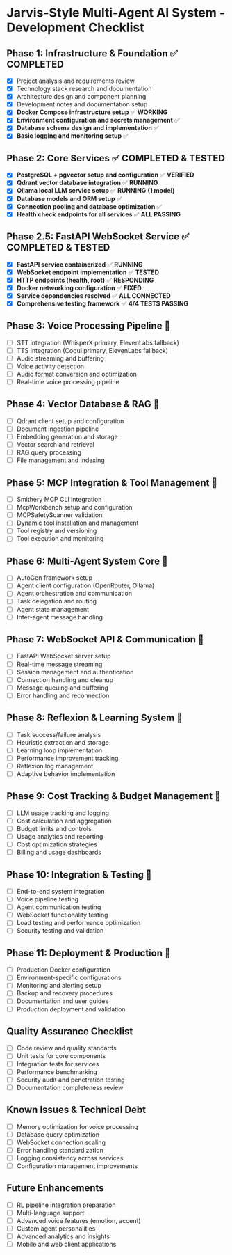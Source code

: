 # Jarvis-Style Multi-Agent AI System - Development Checklist

## Phase 1: Infrastructure & Foundation ✅ **COMPLETED**
- [x] Project analysis and requirements review
- [x] Technology stack research and documentation
- [x] Architecture design and component planning
- [x] Development notes and documentation setup
- [x] **Docker Compose infrastructure setup** ✅ **WORKING**
- [x] **Environment configuration and secrets management** ✅
- [x] **Database schema design and implementation** ✅
- [x] **Basic logging and monitoring setup** ✅

## Phase 2: Core Services ✅ **COMPLETED & TESTED**
- [x] **PostgreSQL + pgvector setup and configuration** ✅ **VERIFIED**
- [x] **Qdrant vector database integration** ✅ **RUNNING**
- [x] **Ollama local LLM service setup** ✅ **RUNNING (1 model)**
- [x] **Database models and ORM setup** ✅
- [x] **Connection pooling and database optimization** ✅
- [x] **Health check endpoints for all services** ✅ **ALL PASSING**

## Phase 2.5: FastAPI WebSocket Service ✅ **COMPLETED & TESTED**
- [x] **FastAPI service containerized** ✅ **RUNNING**
- [x] **WebSocket endpoint implementation** ✅ **TESTED**
- [x] **HTTP endpoints (health, root)** ✅ **RESPONDING**
- [x] **Docker networking configuration** ✅ **FIXED**
- [x] **Service dependencies resolved** ✅ **ALL CONNECTED**
- [x] **Comprehensive testing framework** ✅ **4/4 TESTS PASSING**

## Phase 3: Voice Processing Pipeline 🔄
- [ ] STT integration (WhisperX primary, ElevenLabs fallback)
- [ ] TTS integration (Coqui primary, ElevenLabs fallback)
- [ ] Audio streaming and buffering
- [ ] Voice activity detection
- [ ] Audio format conversion and optimization
- [ ] Real-time voice processing pipeline

## Phase 4: Vector Database & RAG 🔄
- [ ] Qdrant client setup and configuration
- [ ] Document ingestion pipeline
- [ ] Embedding generation and storage
- [ ] Vector search and retrieval
- [ ] RAG query processing
- [ ] File management and indexing

## Phase 5: MCP Integration & Tool Management 🔄
- [ ] Smithery MCP CLI integration
- [ ] McpWorkbench setup and configuration
- [ ] MCPSafetyScanner validation
- [ ] Dynamic tool installation and management
- [ ] Tool registry and versioning
- [ ] Tool execution and monitoring

## Phase 6: Multi-Agent System Core 🔄
- [ ] AutoGen framework setup
- [ ] Agent client configuration (OpenRouter, Ollama)
- [ ] Agent orchestration and communication
- [ ] Task delegation and routing
- [ ] Agent state management
- [ ] Inter-agent message handling

## Phase 7: WebSocket API & Communication 🔄
- [ ] FastAPI WebSocket server setup
- [ ] Real-time message streaming
- [ ] Session management and authentication
- [ ] Connection handling and cleanup
- [ ] Message queuing and buffering
- [ ] Error handling and reconnection

## Phase 8: Reflexion & Learning System 🔄
- [ ] Task success/failure analysis
- [ ] Heuristic extraction and storage
- [ ] Learning loop implementation
- [ ] Performance improvement tracking
- [ ] Reflexion log management
- [ ] Adaptive behavior implementation

## Phase 9: Cost Tracking & Budget Management 🔄
- [ ] LLM usage tracking and logging
- [ ] Cost calculation and aggregation
- [ ] Budget limits and controls
- [ ] Usage analytics and reporting
- [ ] Cost optimization strategies
- [ ] Billing and usage dashboards

## Phase 10: Integration & Testing 🔄
- [ ] End-to-end system integration
- [ ] Voice pipeline testing
- [ ] Agent communication testing
- [ ] WebSocket functionality testing
- [ ] Load testing and performance optimization
- [ ] Security testing and validation

## Phase 11: Deployment & Production 🔄
- [ ] Production Docker configuration
- [ ] Environment-specific configurations
- [ ] Monitoring and alerting setup
- [ ] Backup and recovery procedures
- [ ] Documentation and user guides
- [ ] Production deployment and validation

## Quality Assurance Checklist
- [ ] Code review and quality standards
- [ ] Unit tests for core components
- [ ] Integration tests for services
- [ ] Performance benchmarking
- [ ] Security audit and penetration testing
- [ ] Documentation completeness review

## Known Issues & Technical Debt
- [ ] Memory optimization for voice processing
- [ ] Database query optimization
- [ ] WebSocket connection scaling
- [ ] Error handling standardization
- [ ] Logging consistency across services
- [ ] Configuration management improvements

## Future Enhancements
- [ ] RL pipeline integration preparation
- [ ] Multi-language support
- [ ] Advanced voice features (emotion, accent)
- [ ] Custom agent personalities
- [ ] Advanced analytics and insights
- [ ] Mobile and web client applications